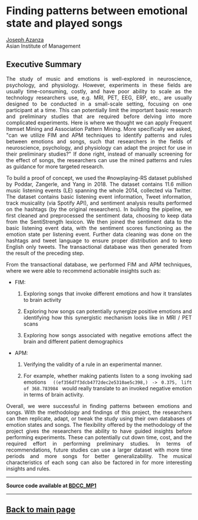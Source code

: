 # Finding patterns between emotional state and played songs

[Joseph Azanza](https://www.linkedin.com/in/josephazanza/) <br>
Asian Institute of Management

## Executive Summary

<p align='justify'> The study of music and emotions is well-explored in neuroscience, psychology, and physiology. However, experiments in these fields are usually time-consuming, costly, and have poor ability to scale as the technology researchers use, e.g. MRI, PET, EEG, ERP, etc., are usually designed to be conducted in a small-scale setting, focusing on one participant at a time. This can potentially limit the important basic research and preliminary studies that are required before delving into more complicated experiments. Here is where we thought we can apply Frequent Itemset Mining and Association Pattern Mining. More specifically we asked, "can we utilize FIM and APM techniques to identify patterns and rules between emotions and songs, such that researchers in the fields of neuroscience, psychology, and physiology can adapt the project for use in their preliminary studies?" If done right, instead of manually screening for the effect of songs, the researchers can use the mined patterns and rules as guidance for more targeted research. </p>

<p align='justify'> To build a proof of concept, we used the #nowplaying-RS dataset published by Poddar, Zangerle, and Yang in 2018. The dataset contains 11.6 million music listening events (LE) spanning the whole 2014, collected via Twitter. The dataset contains basic listening event information, Tweet information, track musicality (via Spotify API), and sentiment analysis results performed on the hashtags (by the original researchers). In building the pipeline, we first cleaned and preprocessed the sentiment data, choosing to keep data from the SentiStrength lexicon. We then joined the sentiment data to the basic listening event data, with the sentiment scores functioning as the emotion state per listening event. Further data cleaning was done on the hashtags and tweet language to ensure proper distribution and to keep English only tweets. The transactional database was then generated from the result of the preceding step. </p>

<p align='justify'> From the transactional database, we performed FIM and APM techniques, where we were able to recommend actionable insights such as: <p align='justify'>

<ul> 
	<li> FIM: 
		<ol>
			<li> <p align='justify'> Exploring songs that invoke different emotions and how it translates to brain activity </p> </li>
			<li> <p align='justify'> Exploring how songs can potentially synergize positive emotions and identifying how this synergistic mechanism looks like in MRI / PET scans </p> </li>
			<li> <p align='justify'> Exploring how songs associated with negative emotions affect the brain and different patient demographics </p> </li>
		</ol>
	</li>
	<li> APM:
		<ol>
			<li> <p align='justify'> Verifying the validity of a rule in an experimental manner. </p> </li>
			<li> <p align='justify'> For example, whether making patients listen to a song invoking sad emotions <code> ((ef356d7f3dcb4772dec2e5310ae5c398,) -> 0.375, lift of 368.783984 </code> would really translate to an invoked negative emotion in terms of brain activity. </p> </li>
		</ol>
	</li>
</ul>

<p align='justify'> Overall, we were successful in finding patterns between emotions and songs. With the methodology and findings of this project, the researchers can then replicate, adapt, or tweak the study using their own databases of emotion states and songs. The flexibility offered by the methodology of the project gives the researchers the ability to have guided insights before performing experiments. These can potentially cut down time, cost, and the required effort in performing preliminary studies. In terms of recommendations, future studies can use a larger dataset with more time periods and more songs for better generalizability. The musical characteristics of each song can also be factored in for more interesting insights and rules. </p>

---

**Source code available at [BDCC_MP1](https://github.com/josephazanza/BDCC_MP1)**

---

## [Back to main page](https://josephazanza.github.io/)
